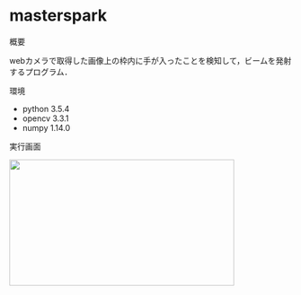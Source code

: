 # masterspark
概要

webカメラで取得した画像上の枠内に手が入ったことを検知して，ビームを発射するプログラム．

環境

* python 3.5.4
* opencv 3.3.1
* numpy 1.14.0

実行画面

<img src = "https://user-images.githubusercontent.com/37826053/42122640-aca1b7e6-7c7f-11e8-9bcd-50193faef0e5.jpg" width="400px" height="225">
